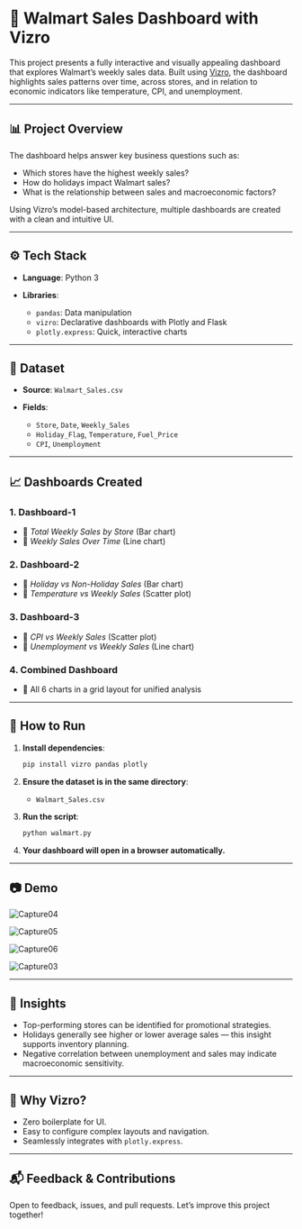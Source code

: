 # 🛒 Walmart Sales Dashboard with Vizro

This project presents a fully interactive and visually appealing dashboard that explores Walmart’s weekly sales data. Built using [Vizro](https://vizro.ai), the dashboard highlights sales patterns over time, across stores, and in relation to economic indicators like temperature, CPI, and unemployment.

---

## 📊 Project Overview

The dashboard helps answer key business questions such as:

* Which stores have the highest weekly sales?
* How do holidays impact Walmart sales?
* What is the relationship between sales and macroeconomic factors?

Using Vizro’s model-based architecture, multiple dashboards are created with a clean and intuitive UI.

---

## ⚙️ Tech Stack

* **Language**: Python 3
* **Libraries**:

  * `pandas`: Data manipulation
  * `vizro`: Declarative dashboards with Plotly and Flask
  * `plotly.express`: Quick, interactive charts

---

## 📁 Dataset

* **Source**: `Walmart_Sales.csv`
* **Fields**:

  * `Store`, `Date`, `Weekly_Sales`
  * `Holiday_Flag`, `Temperature`, `Fuel_Price`
  * `CPI`, `Unemployment`

---

## 📈 Dashboards Created

### 1. **Dashboard-1**

* 📍 *Total Weekly Sales by Store* (Bar chart)
* 📍 *Weekly Sales Over Time* (Line chart)

### 2. **Dashboard-2**

* 📍 *Holiday vs Non-Holiday Sales* (Bar chart)
* 📍 *Temperature vs Weekly Sales* (Scatter plot)

### 3. **Dashboard-3**

* 📍 *CPI vs Weekly Sales* (Scatter plot)
* 📍 *Unemployment vs Weekly Sales* (Line chart)

### 4. **Combined Dashboard**

* 🧩 All 6 charts in a grid layout for unified analysis

---

## 🚀 How to Run

1. **Install dependencies**:

   ```bash
   pip install vizro pandas plotly
   ```

2. **Ensure the dataset is in the same directory**:

   * `Walmart_Sales.csv`

3. **Run the script**:

   ```bash
   python walmart.py
   ```

4. **Your dashboard will open in a browser automatically.**

---

## 📷 Demo

![Capture04](https://github.com/user-attachments/assets/0cbcb053-3501-4e1c-9368-22e57e0add69)

![Capture05](https://github.com/user-attachments/assets/bc988704-df12-43fa-8ecb-64fbad6a7b76)

![Capture06](https://github.com/user-attachments/assets/3c7f6d07-9f8b-499e-bf04-c33a56f0322d)

![Capture03](https://github.com/user-attachments/assets/3b9a250f-478c-4faa-8252-da17b1d462d5)


---

## 🧠 Insights

* Top-performing stores can be identified for promotional strategies.
* Holidays generally see higher or lower average sales — this insight supports inventory planning.
* Negative correlation between unemployment and sales may indicate macroeconomic sensitivity.

---

## 📌 Why Vizro?

* Zero boilerplate for UI.
* Easy to configure complex layouts and navigation.
* Seamlessly integrates with `plotly.express`.

---

## 📬 Feedback & Contributions

Open to feedback, issues, and pull requests. Let’s improve this project together!


